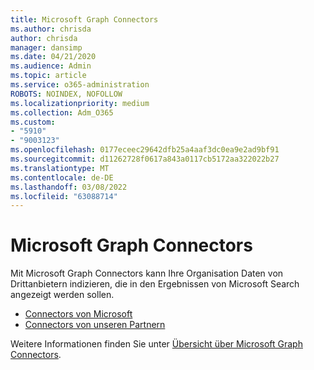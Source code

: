 ```yaml
---
title: Microsoft Graph Connectors
ms.author: chrisda
author: chrisda
manager: dansimp
ms.date: 04/21/2020
ms.audience: Admin
ms.topic: article
ms.service: o365-administration
ROBOTS: NOINDEX, NOFOLLOW
ms.localizationpriority: medium
ms.collection: Adm_O365
ms.custom:
- "5910"
- "9003123"
ms.openlocfilehash: 0177eceec29642dfb25a4aaf3dc0ea9e2ad9bf91
ms.sourcegitcommit: d11262728f0617a843a0117cb5172aa322022b27
ms.translationtype: MT
ms.contentlocale: de-DE
ms.lasthandoff: 03/08/2022
ms.locfileid: "63088714"
---
```

# <a name="microsoft-graph-connectors"></a>Microsoft Graph Connectors

Mit Microsoft Graph Connectors kann Ihre Organisation Daten von Drittanbietern indizieren, die in den Ergebnissen von Microsoft Search angezeigt werden sollen.

- [Connectors von Microsoft](https://docs.microsoft.com/microsoftsearch/connectors-gallery#Microsoft)
- [Connectors von unseren Partnern](https://docs.microsoft.com/microsoftsearch/connectors-gallery#Partners)

Weitere Informationen finden Sie unter [Übersicht über Microsoft Graph Connectors](https://docs.microsoft.com/microsoftsearch/connectors-overview).
